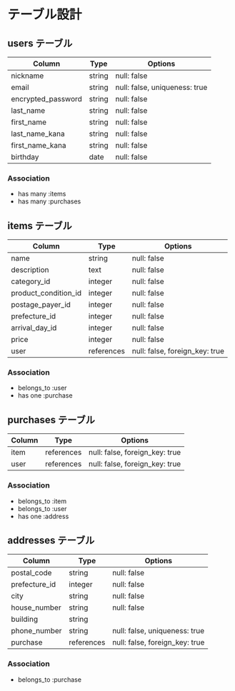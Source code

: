 # テーブル設計

## users テーブル

| Column             | Type   | Options                         |
| ------------------ | ------ | ------------------------------- |
| nickname           | string | null: false                     | ok
| email              | string | null: false, uniqueness: true   | ok
| encrypted_password | string | null: false                     | ok
| last_name          | string | null: false                     | ok
| first_name         | string | null: false                     | ok
| last_name_kana     | string | null: false                     | ok
| first_name_kana    | string | null: false                     | ok
| birthday           | date   | null: false                     | 

### Association

- has many :items
- has many :purchases

## items テーブル

| Column               | Type       | Options                        |
| -------------------- | ---------- | ------------------------------ |
| name                 | string     | null: false                    |
| description          | text       | null: false                    |
| category_id          | integer    | null: false                    |
| product_condition_id | integer    | null: false                    |
| postage_payer_id     | integer    | null: false                    |
| prefecture_id        | integer    | null: false                    |
| arrival_day_id       | integer    | null: false                    |
| price                | integer    | null: false                    |
| user                 | references | null: false, foreign_key: true |

### Association

- belongs_to :user
- has one :purchase

## purchases テーブル

| Column            | Type       | Options                        |
| ----------------- | ---------- | ------------------------------ |
| item              | references | null: false, foreign_key: true |
| user              | references | null: false, foreign_key: true |

### Association

- belongs_to :item
- belongs_to :user
- has one :address

## addresses テーブル

| Column            | Type       | Options                        |
| ----------------- | ---------- | ------------------------------ |
| postal_code       | string     | null: false                    |
| prefecture_id     | integer    | null: false                    |
| city              | string     | null: false                    |
| house_number      | string     | null: false                    |
| building          | string     |                                |
| phone_number      | string     | null: false, uniqueness: true  |
| purchase          | references | null: false, foreign_key: true |

### Association

- belongs_to :purchase
